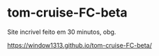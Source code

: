 # tom-cruise-FC-beta

Site incrivel feito em 30 minutos, obg.

https://window1313.github.io/tom-cruise-FC-beta/
